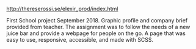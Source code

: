 http://thereserossi.se/elexir_prod/index.html

First School project September 2018.
Graphic profile and company brief provided from teacher. The assignment was to follow the needs of a new juice bar and provide a webpage for people on the go. A page that was easy to use, responsive, accessible, and made with SCSS.
